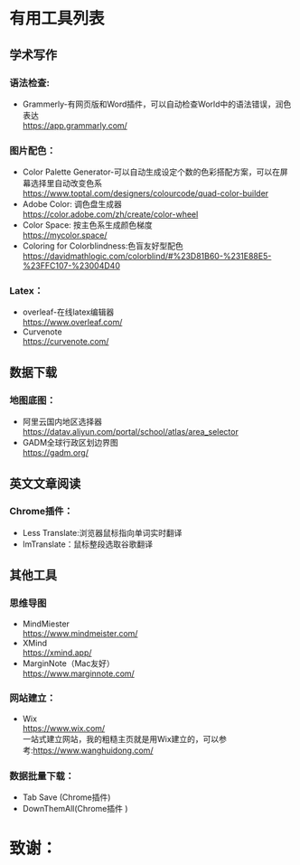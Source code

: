 # 有用工具列表

## 学术写作
### 语法检查:
- Grammerly-有网页版和Word插件，可以自动检查World中的语法错误，润色表达  
  <https://app.grammarly.com/>

### 图片配色：
- Color Palette Generator-可以自动生成设定个数的色彩搭配方案，可以在屏幕选择里自动改变色系  
  <https://www.toptal.com/designers/colourcode/quad-color-builder>  
- Adobe Color: 调色盘生成器  
  <https://color.adobe.com/zh/create/color-wheel>  
- Color Space: 按主色系生成颜色梯度  
  <https://mycolor.space/>
- Coloring for Colorblindness:色盲友好型配色   
  <https://davidmathlogic.com/colorblind/#%23D81B60-%231E88E5-%23FFC107-%23004D40>

### Latex：
- overleaf-在线latex编辑器  
  <https://www.overleaf.com/>   
- Curvenote  
  <https://curvenote.com/>  

## 数据下载
### 地图底图：
- 阿里云国内地区选择器   
  <https://datav.aliyun.com/portal/school/atlas/area_selector>  
- GADM全球行政区划边界图   
  <https://gadm.org/>  

## 英文文章阅读
### Chrome插件：
- Less Translate:浏览器鼠标指向单词实时翻译  
- lmTranslate：鼠标整段选取谷歌翻译  

## 其他工具
### 思维导图
- MindMiester  
  <https://www.mindmeister.com/>   
- XMind  
  <https://xmind.app/>  
- MarginNote（Mac友好）        
  <https://www.marginnote.com/>

### 网站建立：
- Wix   
  <https://www.wix.com/>  
 一站式建立网站，我的粗糙主页就是用Wix建立的，可以参考:<https://www.wanghuidong.com/> 
 
 ### 数据批量下载：
- Tab Save (Chrome插件)  
- DownThemAll(Chrome插件 )   

# 致谢：
